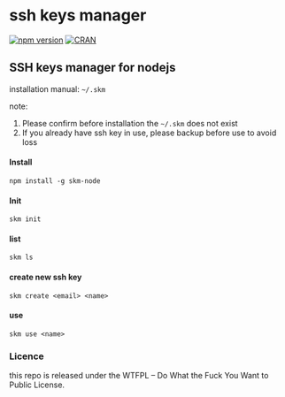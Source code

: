 ssh keys manager
======

[![npm version](https://badge.fury.io/js/skm-node.svg)](https://badge.fury.io/js/skm-node)
[![CRAN](https://img.shields.io/badge/listencce-DO%20WHAT%20THE%20FUCK%20YOU%20WANT%20TO%20PUBLIC%20LICENSE-green.svg)](https://github.com/liees/skm-node/blob/master/LICENSE)

SSH keys manager for nodejs
----

installation manual: `~/.skm`

note: 
1. Please confirm before installation the `~/.skm` does not exist
2. If you already have ssh key in use, please backup before use to avoid loss


#### Install

```
npm install -g skm-node
```

#### Init
```
skm init
```

#### list
```
skm ls
```

#### create new ssh key
```
skm create <email> <name> 
```

#### use
```
skm use <name>
```


### Licence

this repo is released under the WTFPL – Do What the Fuck You Want to Public License.
